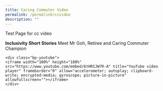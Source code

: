 ```yaml
---
title: Caring Commuter Video
permalink: /permalink/ccvideo
description: ""
---
```

Test Page for cc video


**Inclusivity Short Stories**
Meet Mr Goh, Retiree and Caring Commuter Champion

```
<div class="bp-youtube">
<iframe width="100%" height="100%" src="https://www.youtube.com/embed/6tHRIJW7R-A" title="YouTube video player" frameborder="0" allow="accelerometer; autoplay; clipboard-write; encrypted-media; gyroscope; picture-in-picture" allowfullscreen=""></iframe>
</div>
```